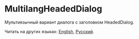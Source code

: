 # MultilangHeadedDialog

Мультиязычный вариант диалога с заголовком HeadedDialog.

Читать на других языках: [English](README.md), [Русский](README.ru.md).

